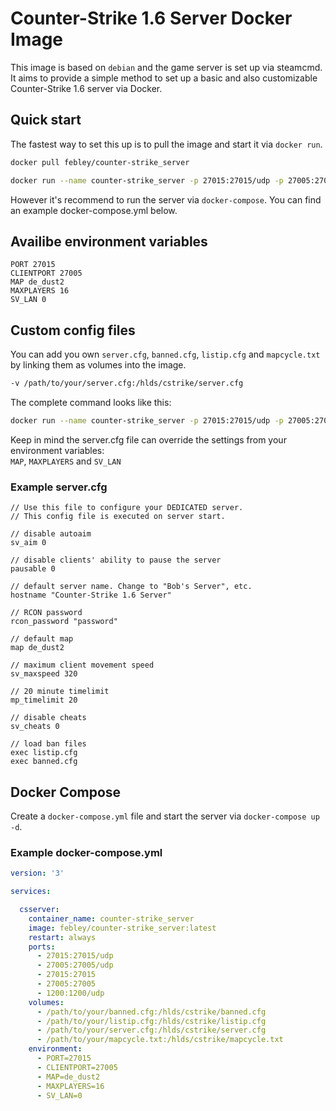 # Counter-Strike 1.6 Server Docker Image

This image is based on `debian` and the game server is set up via steamcmd.
It aims to provide a simple method to set up a basic and also customizable Counter-Strike 1.6 server via Docker.

## Quick start

The fastest way to set this up is to pull the image and start it via `docker run`.

``` bash
docker pull febley/counter-strike_server
```

``` bash
docker run --name counter-strike_server -p 27015:27015/udp -p 27005:27005/udp -p 27015:27015 -p 27005:27005 -p 1200:1200/udp counter-strike_server
```

However it's recommend to run the server via `docker-compose`. You can find an example docker-compose.yml below.

## Availibe environment variables

```
PORT 27015
CLIENTPORT 27005
MAP de_dust2
MAXPLAYERS 16
SV_LAN 0
```

## Custom config files

You can add you own `server.cfg`, `banned.cfg`, `listip.cfg` and `mapcycle.txt` by linking them as volumes into the image.

``` bash
-v /path/to/your/server.cfg:/hlds/cstrike/server.cfg
```

The complete command looks like this:

``` bash
docker run --name counter-strike_server -p 27015:27015/udp -p 27005:27005/udp -p 27015:27015 -p 27005:27005 -p 1200:1200/udp -v /path/to/your/server.cfg:/hlds/cstrike/server.cfg counter-strike_server
```

Keep in mind the server.cfg file can override the settings from your environment variables:  
`MAP`, `MAXPLAYERS` and `SV_LAN`

### Example server.cfg

```
// Use this file to configure your DEDICATED server.
// This config file is executed on server start.

// disable autoaim
sv_aim 0

// disable clients' ability to pause the server
pausable 0

// default server name. Change to "Bob's Server", etc.
hostname "Counter-Strike 1.6 Server"

// RCON password
rcon_password "password"

// default map
map de_dust2

// maximum client movement speed
sv_maxspeed 320

// 20 minute timelimit
mp_timelimit 20

// disable cheats
sv_cheats 0

// load ban files
exec listip.cfg
exec banned.cfg
```

## Docker Compose

Create a `docker-compose.yml` file and start the server via `docker-compose up -d`.

### Example docker-compose.yml

``` yml
version: '3'

services:

  csserver:
    container_name: counter-strike_server
    image: febley/counter-strike_server:latest
    restart: always
    ports:
      - 27015:27015/udp
      - 27005:27005/udp
      - 27015:27015
      - 27005:27005
      - 1200:1200/udp 
    volumes:
      - /path/to/your/banned.cfg:/hlds/cstrike/banned.cfg
      - /path/to/your/listip.cfg:/hlds/cstrike/listip.cfg
      - /path/to/your/server.cfg:/hlds/cstrike/server.cfg
      - /path/to/your/mapcycle.txt:/hlds/cstrike/mapcycle.txt
    environment:
      - PORT=27015
      - CLIENTPORT=27005
      - MAP=de_dust2
      - MAXPLAYERS=16
      - SV_LAN=0
```
